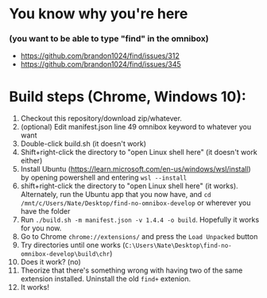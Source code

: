 # You know why you're here 
### (you want to be able to type "find" in the omnibox)
- https://github.com/brandon1024/find/issues/312
- https://github.com/brandon1024/find/issues/345

# Build steps (Chrome, Windows 10):
1) Checkout this repository/download zip/whatever.
2) (optional) Edit manifest.json line 49 omnibox keyword to whatever you want
3) Double-click build.sh (it doesn't work)
4) Shift+right-click the directory to "open Linux shell here" (it doesn't work either)
5) Install Ubuntu (https://learn.microsoft.com/en-us/windows/wsl/install) by opening powershell and entering `wsl --install`
6) shift+right-click the directory to "open Linux shell here" (it works). Alternately, run the Ubuntu app that you now have, and `cd /mnt/c/Users/Nate/Desktop/find-no-omnibox-develop` or wherever you have the folder
7) Run `./build.sh -m manifest.json -v 1.4.4 -o build`. Hopefully it works for you now.
8) Go to Chrome `chrome://extensions/` and press the `Load Unpacked` button
9) Try directories until one works (`C:\Users\Nate\Desktop\find-no-omnibox-develop\build\chr`)
10) Does it work? (no)
11) Theorize that there's something wrong with having two of the same extension installed. Uninstall the old `find+` extenion.
12) It works!

